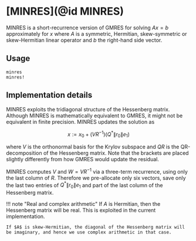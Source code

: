 # [MINRES](@id MINRES)

MINRES is a short-recurrence version of GMRES for solving $Ax = b$ approximately for $x$ where $A$ is a symmetric, Hermitian, skew-symmetric or skew-Hermitian linear operator and $b$ the right-hand side vector.

## Usage

```@docs
minres
minres!
```

## Implementation details
MINRES exploits the tridiagonal structure of the Hessenberg matrix. Although MINRES is mathematically equivalent to GMRES, it might not be equivalent in finite precision. MINRES updates the solution as

$$x := x_0 + (V R^{-1}) (Q^*\|r_0\|e_1)$$

where $V$ is the orthonormal basis for the Krylov subspace and $QR$ is the QR-decomposition of the Hessenberg matrix. Note that the brackets are placed slightly differently from how GMRES would update the residual.

MINRES computes $V$ and $W = VR^{-1}$ via a three-term recurrence, using only the last column of $R.$ Therefore we pre-allocate only six vectors, save only the last two entries of $Q^*\|r_0\|e_1$ and part of the last column of the Hessenberg matrix.

!!! note "Real and complex arithmetic"
    If $A$ is Hermitian, then the Hessenberg matrix will be real. This is exploited in the current implementation.

    If $A$ is skew-Hermitian, the diagonal of the Hessenberg matrix will be imaginary, and hence we use complex arithmetic in that case.
